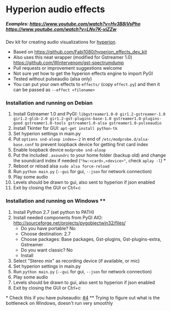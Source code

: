 Hyperion audio effects
======================

##### Examples: https://www.youtube.com/watch?v=Hv3B8iVsPho https://www.youtube.com/watch?v=LNv7K-viZZw

Dev kit for creating audio visualizations for [hyperion](https://github.com/tvdzwan/hyperion).

- Based on https://github.com/Fabi1080/hyperion_effects_dev_kit
- Also uses this neat wrapper (modified for Gstreamer 1.0) https://github.com/Wintervenom/gst-spectrumdump
- Pull requests or improvement suggestions welcome
- Not sure yet how to get the hyperion effects engine to import PyGI
- Tested without pulseaudio (alsa only)
- You can put your own effects to `effects/` (copy `effect.py`) and then it can be passed as `--effect <filename>`

### Installation and running on Debian

1. Install Gstreamer 1.0 and PyGI: `libgstreamer1.0-0 gir1.2-gstreamer-1.0 gir1.2-glib-2.0 gir1.2-gst-plugins-base-1.0 gstreamer1.0-plugins-good gstreamer1.0-tools gstreamer1.0-alsa gstreamer1.0-pulseaudio`
2. Install Tkinter for GUI: `apt-get install python-tk`
3. Set hyperion settings in main.py
4. Put `options snd-aloop index=-2` in end of `/etc/modprobe.d/alsa-base.conf` to prevent loopback device for getting first card index
5. Enable loopback device `modprobe snd-aloop`
6. Put the included `.asoundrc` to your home folder (backup old) and change the soundcard index if needed (`"hw:<card>,<device>"`, check `aplay -l`) *
7. Reboot or reload alsa `sudo alsa force-reload`
8. Run `python main.py` (`--gui` for gui, `--json` for network connection)
9. Play some audio
10. Levels should be drawn to gui, also sent to hyperion if json enabled
11. Exit by closing the GUI or Ctrl+c

### Installation and running on Windows **

1. Install Python 2.7 (set python to PATH)
2. Install needed components from PyGI AIO: http://sourceforge.net/projects/pygobjectwin32/files/
   - Do you have portable? No
   - Choose destination: 2.7
   - Choose packages: Base packages, Gst-plugins, Gst-plugins-extra, Gstreamer
   - Do you want classic? No
   - Install
3. Select "Stereo mix" as recording device (if available, or mic)
3. Set hyperion settings in main.py
4. Run `python main.py` (`--gui` for gui, `--json` for network connection)
5. Play some audio
6. Levels should be drawn to gui, also sent to hyperion if json enabled
7. Exit by closing the GUI or Ctrl+c

\* Check this if you have pulseaudio: [#4](https://github.com/RanzQ/hyperion-audio-effects/issues/4#issuecomment-67764593)
\** Trying to figure out what is the bottleneck on Windows, doesn't run very smoothly
